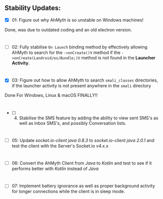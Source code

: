 ## Stability Updates:

- [x] 01: Figure out why AhMyth is so unstable on 
Windows machines!

Done, was due to outdated coding and an old electron version.
# 
- [ ] 02: Fully stabilise `On Launch` binding method by effectively 
allowing AhMyth to search for the `->onCreate()V` method if the `->onCreate(Landroid/os/Bundle;)V` 
method is not found in the **Launcher Activity**.
#
- [x] 03: Figure out how to allow AhMyth to search `smali_classes` directories, if the launcher activity is not present anywhere in the `smali` directory

Done For Windows, Linux & macOS FINALLY!!
#
- [ ] 04. Stabilise the SMS feature by adding the ability to view sent SMS's as well as inbox SMS's, and possibly Conversation lists.
#
- [ ] 05: Update *socket.io-client java 0.8.3* to *socket.io-client java 2.0.1* and test the client with the Server's Socket.io v4.x.x
#
- [ ] 06: Convert the AhMyth Client from *Java* to *Kotlin* and test to see if
it performs better with *Kotlin* instead of *Java* 
#
- [ ] 07: Implement battery ignorance as well as proper background activity for longer connections while the client is in sleep mode.
